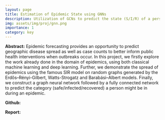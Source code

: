 ```yaml
---
layout: page
title: Estimation of Epidemic State using GNNs
description: Utilization of GCNs to predict the state (S/I/R) of a person in a small-world network during an epidemic
img: assets/img/proj/gnn.png
importance: 1
category: key
---
```


**Abstract:** Epidemic forecasting provides an opportunity to predict geographic disease spread as well as case counts to better inform public health interventions when outbreaks occur. In this project, we firstly explore the work already done in the domain of epidemics, using both classical machine learning and deep learning. Further, we demonstrate the spread of epidemics using the famous SIR model on random graphs generated by the Erdős–Rényi-Gilbert, Watts-Strogatz and Barabási–Albert models. Finally, we construct a graph neural network followed by a fully connected network to predict the category (safe/infected/recovered) a person might be in during an epidemic.

**Github:** <a href="https://github.com/EeshaanJain/CS768-Project" title="GitHub"><i class="fab fa-github"></i></a>

**Report:** <a href="https://github.com/EeshaanJain/CS768-Project/blob/main/Report.pdf" title="Book"><i class="fas fa-book"></i></a>


